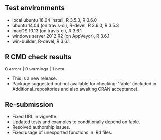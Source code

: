 ## Test environments
* local ubuntu 18.04 install, R 3.5.3, R 3.6.0
* ubuntu 14.04 (on travis-ci), R-devel, R 3.6.0, R 3.5.3
* macOS 10.13 (on travis-ci), R 3.6.1
* windows server 2012 R2 (on AppVeyor), R 3.6.1
* win-builder, R-devel, R 3.6.1

## R CMD check results

0 errors | 0 warnings | 1 note

* This is a new release.
* Package suggested but not available for checking: 'fable' (included in Additional_repositories and also awaiting CRAN acceptance).

## Re-submission

* Fixed URL in vignette.
* Updated tests and examples to conditionally depend on fable.
* Resolved authorship issues.
* Fixed usage of unexported functions in .Rd files.
